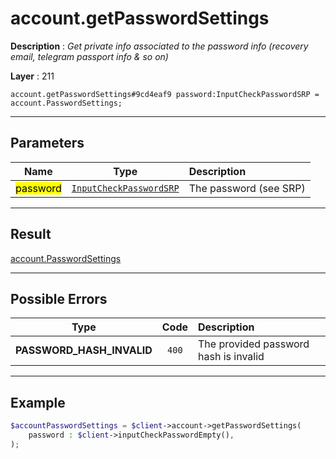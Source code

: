 # account.getPasswordSettings

**Description** : *Get private info associated to the password info \(recovery email, telegram passport info &amp; so on\)*

**Layer** : 211

```tl
account.getPasswordSettings#9cd4eaf9 password:InputCheckPasswordSRP = account.PasswordSettings;
```

---

## Parameters

| Name | Type | Description |
| :---: | :---: | :--- |
| <mark>password</mark> | [`InputCheckPasswordSRP`](type/InputCheckPasswordSRP) | The password (see SRP) |

---

## Result

[account.PasswordSettings](type/account.PasswordSettings)

---

## Possible Errors

| Type | Code | Description |
| :---: | :---: | :--- |
| **PASSWORD_HASH_INVALID** | `400` | The provided password hash is invalid |

---

## Example

```php
$accountPasswordSettings = $client->account->getPasswordSettings(
	password : $client->inputCheckPasswordEmpty(),
);
```